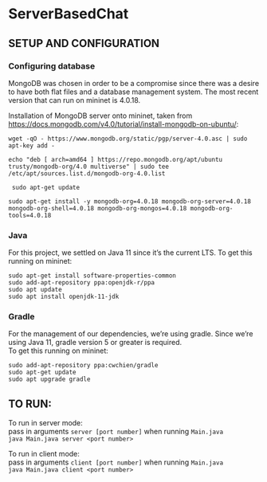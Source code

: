 # ServerBasedChat

## SETUP AND CONFIGURATION

### Configuring database  
MongoDB was chosen in order to be a compromise since there was a desire to have both flat files and a database management system. The most recent version that can run on mininet is 4.0.18. 

Installation of MongoDB server onto mininet, taken from https://docs.mongodb.com/v4.0/tutorial/install-mongodb-on-ubuntu/: 

  `wget -qO - https://www.mongodb.org/static/pgp/server-4.0.asc | sudo apt-key add - `  
  
  `echo "deb [ arch=amd64 ] https://repo.mongodb.org/apt/ubuntu trusty/mongodb-org/4.0 multiverse" | sudo tee /etc/apt/sources.list.d/mongodb-org-4.0.list`  
  
 ` sudo apt-get update`  
 
  `sudo apt-get install -y mongodb-org=4.0.18 mongodb-org-server=4.0.18 mongodb-org-shell=4.0.18 mongodb-org-mongos=4.0.18 mongodb-org-tools=4.0.18`

### Java  
For this project, we settled on Java 11 since it’s the current LTS. 
To get this running on mininet: 

  `sudo apt-get install software-properties-common`  
  `sudo add-apt-repository ppa:openjdk-r/ppa`  
  `sudo apt update`  
  `sudo apt install openjdk-11-jdk`  

### Gradle  
For the management of our dependencies, we’re using gradle. Since we’re using Java 11, gradle version 5 or greater is required.  
To get this running on mininet: 

  `sudo add-apt-repository ppa:cwchien/gradle `  
  `sudo apt-get update `  
  `sudo apt upgrade gradle `  
  
## TO RUN:  
To run in server mode:  
pass in arguments `server [port number]` when running `Main.java`  
`java Main.java server <port number>`  
  
To run in client mode:  
pass in arguments `client [port number]` when running  `Main.java`  
`java Main.java client <port number>`
